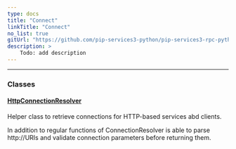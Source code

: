 ```yaml
---
type: docs
title: "Connect"
linkTitle: "Connect"
no_list: true
gitUrl: "https://github.com/pip-services3-python/pip-services3-rpc-python"
description: >
    Todo: add description
---
```

---

<div class="module-body"> 

### Classes

#### [HttpConnectionResolver](http_connection_resolver)
Helper class to retrieve connections for HTTP-based services abd clients.

In addition to regular functions of ConnectionResolver is able to parse http://URIs
and validate connection parameters before returning them.

</div>
